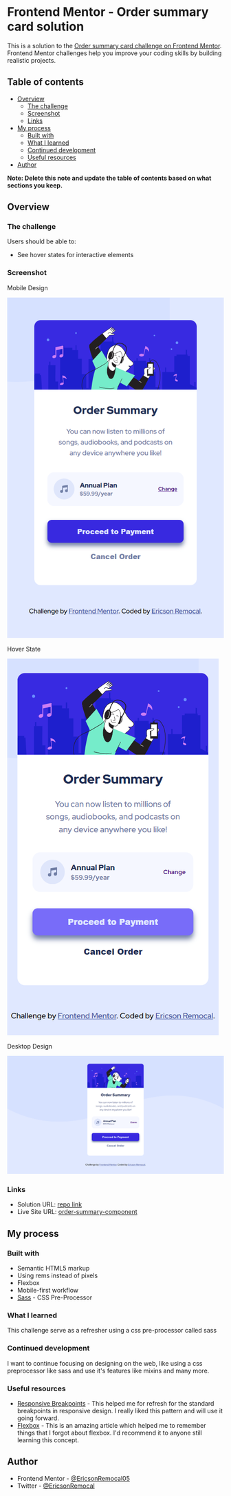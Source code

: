# Frontend Mentor - Order summary card solution

This is a solution to the [Order summary card challenge on Frontend Mentor](https://www.frontendmentor.io/challenges/order-summary-component-QlPmajDUj). Frontend Mentor challenges help you improve your coding skills by building realistic projects.

## Table of contents

- [Overview](#overview)
  - [The challenge](#the-challenge)
  - [Screenshot](#screenshot)
  - [Links](#links)
- [My process](#my-process)
  - [Built with](#built-with)
  - [What I learned](#what-i-learned)
  - [Continued development](#continued-development)
  - [Useful resources](#useful-resources)
- [Author](#author)

**Note: Delete this note and update the table of contents based on what sections you keep.**

## Overview

### The challenge

Users should be able to:

- See hover states for interactive elements

### Screenshot

Mobile Design

![Mobile Design Preview](./screenshots/mobile-design.png)

Hover State

![Hover State Preview](./screenshots/hover-state.png)

Desktop Design

![Desktop Design Preview](./screenshots/desktop-design.png)

### Links

- Solution URL: [repo link](https://your-solution-url.com)
- Live Site URL: [order-summary-component](https://your-live-site-url.com)

## My process

### Built with

- Semantic HTML5 markup
- Using rems instead of pixels
- Flexbox
- Mobile-first workflow
- [Sass](https://sass-lang.com/) - CSS Pre-Processor

### What I learned

This challenge serve as a refresher using a css pre-processor called sass

### Continued development

I want to continue focusing on designing on the web, like using a css preprocessor like sass and use it's features like mixins and many more.

### Useful resources

- [Responsive Breakpoints](https://www.freecodecamp.org/news/css-media-queries-breakpoints-media-types-standard-resolutions-and-more/) - This helped me for refresh for the standard breakpoints in responsive design. I really liked this pattern and will use it going forward.
- [Flexbox](https://css-tricks.com/snippets/css/a-guide-to-flexbox/) - This is an amazing article which helped me to remember things that I forgot about flexbox. I'd recommend it to anyone still learning this concept.

## Author

<!-- - Website - [Add your name here](https://www.your-site.com) -->

- Frontend Mentor - [@EricsonRemocal05](https://www.frontendmentor.io/profile/EricsonRemocal05)
- Twitter - [@EricsonRemocal](https://twitter.com/EricsonRemocal)
